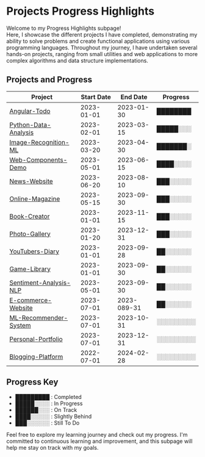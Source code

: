 # Projects Progress Highlights

Welcome to my Progress Highlights subpage! <br> Here, I showcase the different projects I have completed, demonstrating my ability to solve problems and create functional applications using various programming languages. Throughout my journey, I have undertaken several hands-on projects, ranging from small utilities and web applications to more complex algorithms and data structure implementations.

## Projects and Progress

| Project                                 | Start Date | End Date   | Progress |
| --------------------------------------- | ---------- | ---------- | -------- |
| [Angular-Todo](https://github.com/Eduardoreisboattini/angular-todo)                      | 2023-01-01 | 2023-01-30 | ████████ |
| [Python-Data-Analysis](https://github.com/Eduardoreisboattini/python-data-analysis)      | 2023-02-01 | 2023-03-15 | █████░░░ |
| [Image-Recognition-ML](https://github.com/Eduardoreisboattini/image-recognition-ml)      | 2023-03-20 | 2023-04-30 | ███████░ |
| [Web-Components-Demo](https://github.com/Eduardoreisboattini/web-components-demo)        | 2023-05-01 | 2023-06-15 | ████░░░░ |
| [News-Website](https://github.com/Eduardoreisboattini/news-website)                      | 2023-06-20 | 2023-08-10 | ███░░░░░ |
| [Online-Magazine](https://github.com/Eduardoreisboattini/online-magazine)                | 2023-05-15 | 2023-09-30 | ███░░░░░ |
| [Book-Creator](https://github.com/Eduardoreisboattini/book-creator)                      | 2023-01-01 | 2023-11-15 | ███░░░░░ |
| [Photo-Gallery](https://github.com/Eduardoreisboattini/photo-gallery)                    | 2023-01-20 | 2023-12-31 | ███░░░░░ |
| [YouTubers-Diary](https://github.com/Eduardoreisboattini/youtubers-diary)                | 2023-01-01 | 2023-09-28 | ██░░░░░░ |
| [Game-Library](https://github.com/Eduardoreisboattini/game-library)                      | 2023-01-01 | 2023-09-30 | ██░░░░░░ |
| [Sentiment-Analysis-NLP](https://github.com/Eduardoreisboattini/sentiment-analysis-nlp)  | 2023-05-01 | 2023-09-30 | ██░░░░░░ |
| [E-commerce-Website](https://github.com/Eduardoreisboattini/e-commerce-website)          | 2023-07-01 | 2023-089-31 | ██░░░░░░ |
| [ML-Recommender-System](https://github.com/Eduardoreisboattini/ml-recommender-system)    | 2023-07-01 | 2023-10-31 | ░░░░░░░░░ |
| [Personal-Portfolio](https://github.com/Eduardoreisboattini/personal-portfolio)          | 2023-07-01 | 2023-12-31 | ░░░░░░░░░ |
| [Blogging-Platform](https://github.com/Eduardoreisboattini/blogging-platform)            | 2022-07-01 | 2024-02-28 | ░░░░░░░░░ |

## Progress Key

- █████████ : Completed
- █████░░░░ : In Progress
- ██████░░░ : On Track
- ████░░░░░ : Slightly Behind
- ███░░░░░░ : Still To Do

Feel free to explore my learning journey and check out my progress. I'm committed to continuous learning and improvement, and this subpage will help me stay on track with my goals.

